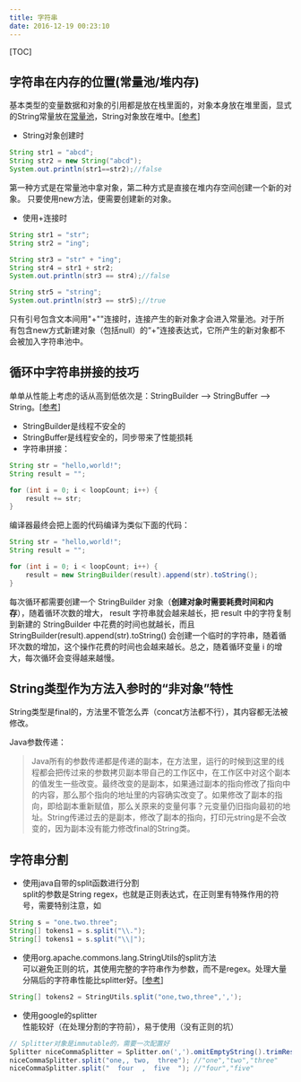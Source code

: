 ```yaml
---
title: 字符串
date: 2016-12-19 00:23:10
---
```

[TOC]

## 字符串在内存的位置(常量池/堆内存)
基本类型的变量数据和对象的引用都是放在栈里面的，对象本身放在堆里面，显式的String常量放在[常量池](http://blog.csdn.net/olanlanxiari/article/details/8104505)，String对象放在堆中。[[参考](http://www.cnblogs.com/holten/p/5782596.html)]

- String对象创建时
```java
String str1 = "abcd";
String str2 = new String("abcd");
System.out.println(str1==str2);//false
```
第一种方式是在常量池中拿对象，第二种方式是直接在堆内存空间创建一个新的对象。
只要使用new方法，便需要创建新的对象。

- 使用+连接时  
```java
String str1 = "str";
String str2 = "ing";

String str3 = "str" + "ing";
String str4 = str1 + str2;
System.out.println(str3 == str4);//false

String str5 = "string";
System.out.println(str3 == str5);//true
```
只有引号包含文本间用"+""连接时，连接产生的新对象才会进入常量池。对于所有包含new方式新建对象（包括null）的“+”连接表达式，它所产生的新对象都不会被加入字符串池中。

## 循环中字符串拼接的技巧
单单从性能上考虑的话从高到低依次是：StringBuilder --> StringBuffer --> String。[[参考](http://blog.csdn.net/shfqbluestone/article/details/34188325)]

- StringBuilder是线程不安全的
- StringBuffer是线程安全的，同步带来了性能损耗
- 字符串拼接：
```java
String str = "hello,world!";
String result = "";

for (int i = 0; i < loopCount; i++) {
    result += str;
}
```
编译器最终会把上面的代码编译为类似下面的代码：
```java
String str = "hello,world!";
String result = "";

for (int i = 0; i < loopCount; i++) {
    result = new StringBuilder(result).append(str).toString();
}
```
每次循环都需要创建一个 StringBuilder 对象（**创建对象时需要耗费时间和内存**），随着循环次数的增大， result 字符串就会越来越长，把 result 中的字符复制到新建的 StringBuilder 中花费的时间也就越长，而且StringBuilder(result).append(str).toString() 会创建一个临时的字符串，随着循环次数的增加，这个操作花费的时间也会越来越长。总之，随着循环变量 i 的增大，每次循环会变得越来越慢。

## String类型作为方法入参时的“非对象”特性
String类型是final的，方法里不管怎么弄（concat方法都不行），其内容都无法被修改。


Java参数传递：
> Java所有的参数传递都是传递的副本，在方法里，运行的时候到这里的线程都会把传过来的参数拷贝副本带自己的工作区中，在工作区中对这个副本的值发生一些改变。最终改变的是副本，如果通过副本的指向修改了指向中的内容，那么那个指向的地址里的内容确实改变了。如果修改了副本的指向，即给副本重新赋值，那么关原来的变量何事？元变量仍旧指向最初的地址。String传递过去的是副本，修改了副本的指向，打印元string是不会改变的，因为副本没有能力修改final的String类。

## 字符串分割

- 使用java自带的split函数进行分割  
split的参数是String regex，也就是正则表达式，在正则里有特殊作用的符号，需要特别注意，如
```java
String s = "one.two.three";
String[] tokens1 = s.split("\\.");
String[] tokens1 = s.split("\\|");
```

- 使用org.apache.commons.lang.StringUtils的split方法  
可以避免正则的坑，其使用完整的字符串作为参数，而不是regex。处理大量分隔后的字符串性能比splitter好。[[参考](http://vipcowrie.iteye.com/blog/1513693)]
```java
String[] tokens2 = StringUtils.split("one,two,three",',');
```

- 使用google的splitter  
性能较好（在处理分割的字符前），易于使用（没有正则的坑）
```java
// Splitter对象是immutable的，需要一次配置好
Splitter niceCommaSplitter = Splitter.on(',').omitEmptyString().trimResults();  
niceCommaSplitter.split("one,, two,  three"); //"one","two","three"  
niceCommaSplitter.split("  four  ,  five  "); //"four","five"
```
